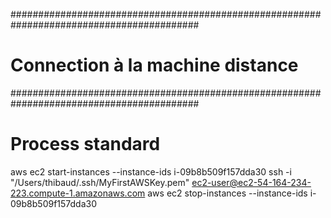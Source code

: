 ##########################################################################################
# Connection à la machine distance
##########################################################################################

# Process standard
aws ec2 start-instances --instance-ids i-09b8b509f157dda30
ssh -i "/Users/thibaud/.ssh/MyFirstAWSKey.pem" ec2-user@ec2-54-164-234-223.compute-1.amazonaws.com
aws ec2 stop-instances --instance-ids i-09b8b509f157dda30